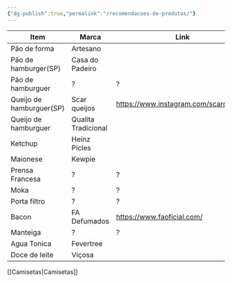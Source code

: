 ```yaml
---
{"dg-publish":true,"permalink":"/recomendacoes-de-produtos/"}
---
```


| Item                     | Marca               | Link                                   |
| ------------------------ | ------------------- | -------------------------------------- |
| Pão de forma             | Artesano            |                                        |
| Pão de hamburger(SP)     | Casa do Padeiro     |                                        |
| Pão de hamburguer        | ?                   | ?                                      |
| Queijo de hamburguer(SP) | Scar queijos        | https://www.instagram.com/scarqueijos/ |
| Queijo de hamburguer     | Qualita Tradicional |                                        |
| Ketchup                  | Heinz Picles        |                                        |
| Maionese                 | Kewpie              |                                        |
| Prensa Francesa          | ?                   | ?                                      |
| Moka                     | ?                   | ?                                      |
| Porta filtro             | ?                   | ?                                      |
| Bacon                    | FA Defumados        | https://www.faoficial.com/             |
| Manteiga                 | ?                   | ?                                      |
| Agua Tonica              | Fevertree           |                                        |
| Doce de leite            | Viçosa                    |                                        |

[[Camisetas\|Camisetas]]